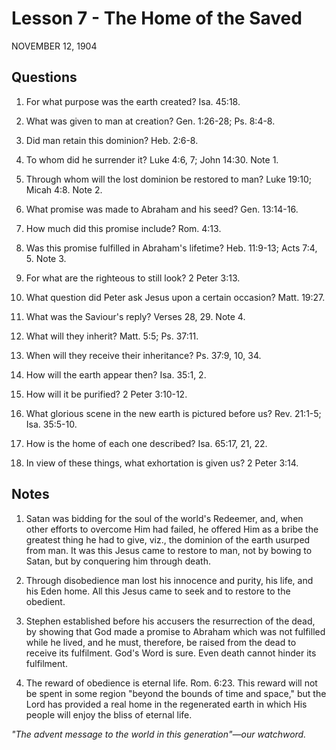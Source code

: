 # Lesson 7 - The Home of the Saved

NOVEMBER 12, 1904

## Questions

1. For what purpose was the earth created? Isa. 45:18.

2. What was given to man at creation? Gen. 1:26-28; Ps. 8:4-8.

3. Did man retain this dominion? Heb. 2:6-8.

4. To whom did he surrender it? Luke 4:6, 7; John 14:30. Note 1.

5. Through whom will the lost dominion be restored to man? Luke 19:10; Micah 4:8. Note 2.

6. What promise was made to Abraham and his seed? Gen. 13:14-16.

7. How much did this promise include? Rom. 4:13.

8. Was this promise fulfilled in Abraham's lifetime? Heb. 11:9-13; Acts 7:4, 5. Note 3.

9. For what are the righteous to still look? 2 Peter 3:13.

10. What question did Peter ask Jesus upon a certain occasion? Matt. 19:27.

11. What was the Saviour's reply? Verses 28, 29. Note 4.

12. What will they inherit? Matt. 5:5; Ps. 37:11.

13. When will they receive their inheritance? Ps. 37:9, 10, 34.

14. How will the earth appear then? Isa. 35:1, 2.

15. How will it be purified? 2 Peter 3:10-12.

16. What glorious scene in the new earth is pictured before us? Rev. 21:1-5; Isa. 35:5-10.

17. How is the home of each one described? Isa. 65:17, 21, 22.

18. In view of these things, what exhortation is given us? 2 Peter 3:14.

## Notes

1. Satan was bidding for the soul of the world's Redeemer, and, when other efforts to overcome Him had failed, he offered Him as a bribe the greatest thing he had to give, viz., the dominion of the earth usurped from man. It was this Jesus came to restore to man, not by bowing to Satan, but by conquering him through death.

2. Through disobedience man lost his innocence and purity, his life, and his Eden home. All this Jesus came to seek and to restore to the obedient.

3. Stephen established before his accusers the resurrection of the dead, by showing that God made a promise to Abraham which was not fulfilled while he lived, and he must, therefore, be raised from the dead to receive its fulfilment. God's Word is sure. Even death cannot hinder its fulfilment.

4. The reward of obedience is eternal life. Rom. 6:23. This reward will not be spent in some region "beyond the bounds of time and space," but the Lord has provided a real home in the regenerated earth in which His people will enjoy the bliss of eternal life.

*"The advent message to the world in this generation"—our watchword.*
